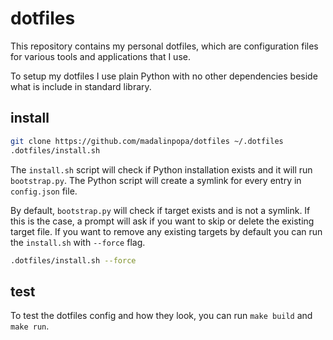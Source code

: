 # dotfiles
This repository contains my personal dotfiles, which are configuration files for various tools and applications that I use.

To setup my dotfiles I use plain Python with no other dependencies beside what is include in standard library.

## install
```bash
git clone https://github.com/madalinpopa/dotfiles ~/.dotfiles
.dotfiles/install.sh
```
The `install.sh` script will check if Python installation exists and it will run `bootstrap.py`. The Python script will create a symlink for every entry in `config.json` file.

By default, `bootstrap.py` will check if target exists and is not a symlink. If this is the case, a prompt will ask if you want to skip or delete the existing target file. If you want to remove any existing targets by default you can run the `install.sh` with `--force` flag.

```bash
.dotfiles/install.sh --force
```
## test
To test the dotfiles config and how they look, you can run `make build` and `make run`.

